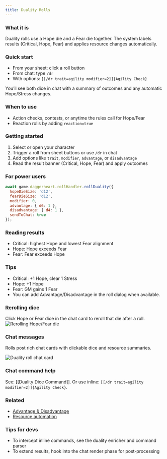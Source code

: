 ```yaml
---
title: Duality Rolls
---
```


### What it is
Duality rolls use a Hope die and a Fear die together. The system labels results (Critical, Hope, Fear) and applies resource changes automatically.

### Quick start
- From your sheet: click a roll button
- From chat: type `/dr`
- With options: `[[/dr trait=agility modifier=2]]{Agility Check}`

You’ll see both dice in chat with a summary of outcomes and any automatic Hope/Stress changes.

### When to use
- Action checks, contests, or anytime the rules call for Hope/Fear
- Reaction rolls by adding `reaction=true`

### Getting started
1. Select or open your character
2. Trigger a roll from sheet buttons or use `/dr` in chat
3. Add options like `trait`, `modifier`, `advantage`, or `disadvantage`
4. Read the result banner (Critical, Hope, Fear) and apply outcomes

### For power users
```javascript
await game.daggerheart.rollHandler.rollDuality({
  hopeDieSize: 'd12',
  fearDieSize: 'd12',
  modifier: 0,
  advantage: { d6: 1 },
  disadvantage: { d4: 1 },
  sendToChat: true
});
```

### Reading results
- Critical: highest Hope and lowest Fear alignment
- Hope: Hope exceeds Fear
- Fear: Fear exceeds Hope

### Tips
- Critical: +1 Hope, clear 1 Stress
- Hope: +1 Hope
- Fear: GM gains 1 Fear
- You can add Advantage/Disadvantage in the roll dialog when available.

### Rerolling dice
Click Hope or Fear dice in the chat card to reroll that die after a roll.
![Rerolling Hope/Fear die](https://github.com/user-attachments/assets/5453591b-8351-48b5-b7d4-ed5f87897b09)

### Chat messages
Rolls post rich chat cards with clickable dice and resource summaries.

![Duality roll chat card](https://github.com/user-attachments/assets/eca3cd4b-e27a-4ed4-bc9c-0368df153f4b)

### Chat command help
See: [[Duality Dice Command]]. Or use inline: `[[/dr trait=agility modifier=2]]{Agility Check}`.

### Related
- [Advantage & Disadvantage](../rolling/advantage-disadvantage.md)
- [Resource automation](../../systems/resources/hope-fear-stress.md)

### Tips for devs
- To intercept inline commands, see the duality enricher and command parser
- To extend results, hook into the chat render phase for post-processing

